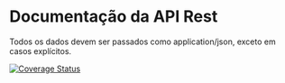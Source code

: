 # Documentação da API Rest

Todos os dados devem ser passados como application/json, exceto em casos explícitos.

[![Coverage Status](https://coveralls.io/repos/github/marlonelima/instagram/badge.svg?branch=main&id=2)](https://coveralls.io/github/marlonelima/instagram?branch=main)

